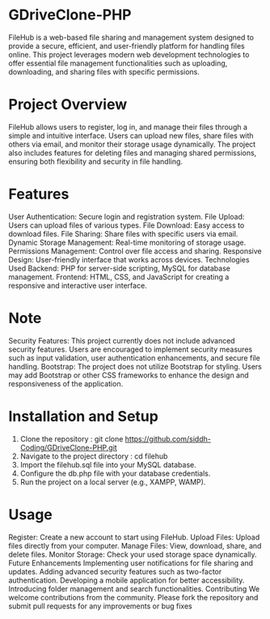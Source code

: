 # GDriveClone-PHP
FileHub is a web-based file sharing and management system designed to provide a secure, efficient, and user-friendly platform for handling files online. This project leverages modern web development technologies to offer essential file management functionalities such as uploading, downloading, and sharing files with specific permissions.

# Project Overview
FileHub allows users to register, log in, and manage their files through a simple and intuitive interface. Users can upload new files, share files with others via email, and monitor their storage usage dynamically. The project also includes features for deleting files and managing shared permissions, ensuring both flexibility and security in file handling.

# Features
User Authentication: Secure login and registration system.
File Upload: Users can upload files of various types.
File Download: Easy access to download files.
File Sharing: Share files with specific users via email.
Dynamic Storage Management: Real-time monitoring of storage usage.
Permissions Management: Control over file access and sharing.
Responsive Design: User-friendly interface that works across devices.
Technologies Used
Backend: PHP for server-side scripting, MySQL for database management.
Frontend: HTML, CSS, and JavaScript for creating a responsive and interactive user interface.

# Note
Security Features: This project currently does not include advanced security features. Users are encouraged to implement security measures such as input validation, user authentication enhancements, and secure file handling.
Bootstrap: The project does not utilize Bootstrap for styling. Users may add Bootstrap or other CSS frameworks to enhance the design and responsiveness of the application.

# Installation and Setup
1. Clone the repository : git clone https://github.com/siddh-Coding/GDriveClone-PHP.git
2. Navigate to the project directory : cd filehub
3. Import the filehub.sql file into your MySQL database.
4. Configure the db.php file with your database credentials.
5. Run the project on a local server (e.g., XAMPP, WAMP).


# Usage
Register: Create a new account to start using FileHub.
Upload Files: Upload files directly from your computer.
Manage Files: View, download, share, and delete files.
Monitor Storage: Check your used storage space dynamically.
Future Enhancements
Implementing user notifications for file sharing and updates.
Adding advanced security features such as two-factor authentication.
Developing a mobile application for better accessibility.
Introducing folder management and search functionalities.
Contributing
We welcome contributions from the community. Please fork the repository and submit pull requests for any improvements or bug fixes

